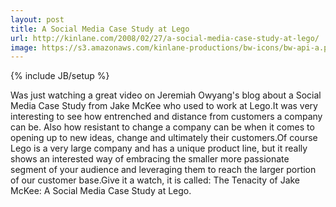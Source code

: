 ```yaml
---
layout: post
title: A Social Media Case Study at Lego
url: http://kinlane.com/2008/02/27/a-social-media-case-study-at-lego/
image: https://s3.amazonaws.com/kinlane-productions/bw-icons/bw-api-a.png
---
```

{% include JB/setup %}
Was just watching a great video on Jeremiah Owyang's blog about a Social Media Case Study from Jake McKee who used to work at Lego.It was very interesting to see how entrenched and distance from customers a company can be.  Also how resistant to change a company can be when it comes to opening up to new ideas, change and ultimately their customers.Of course Lego is a very large company and has a unique product line, but it really shows an interested way of embracing the smaller more passionate segment of your audience and leveraging them to reach the larger portion of our customer base.Give it a watch, it is called: The Tenacity of Jake McKee: A Social Media Case Study at Lego.